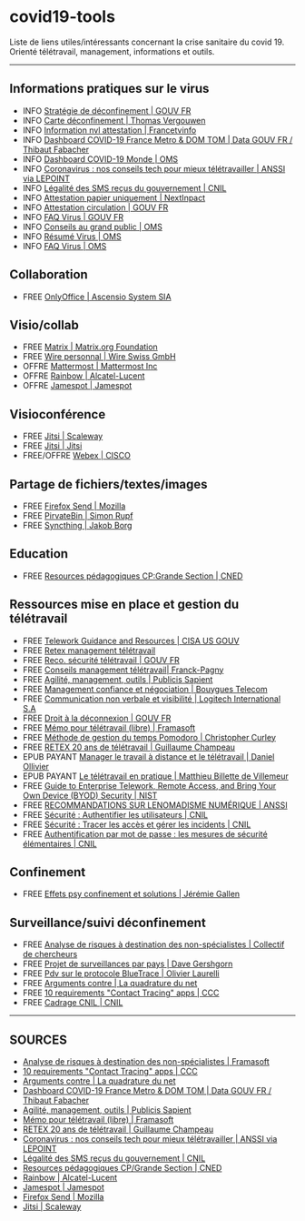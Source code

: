 # covid19-tools
Liste de liens utiles/intéressants concernant la crise sanitaire du covid 19. Orienté télétravail, management, informations et outils.

***

## Informations pratiques sur le virus
- INFO [Stratégie de déconfinement | GOUV FR](https://www.gouvernement.fr/info-coronavirus/strategie-de-deconfinement)
- INFO [Carte déconfinement | Thomas Vergouwen](https://www.data.gouv.fr/fr/reuses/carte-du-deconfinement)
- INFO [Information nvl attestation | Francetvinfo](https://www.francetvinfo.fr/sante/maladie/coronavirus/coronavirus-voici-comment-utiliser-la-nouvelle-attestation-numerique-de-deplacement-lors-du-confinement-disponible-sur-mobile-ce-matin_3901985.html)
- INFO [Dashboard COVID-19 France Metro & DOM TOM | Data GOUV FR / Thibaut Fabacher](https://www.data.gouv.fr/fr/reuses/5e7c79e87df4123db9049215/)
- INFO [Dashboard COVID-19 Monde | OMS](https://experience.arcgis.com/experience/685d0ace521648f8a5beeeee1b9125cd)
- INFO [Coronavirus : nos conseils tech pour mieux télétravailler | ANSSI via LEPOINT](https://www.lepoint.fr/high-tech-internet/coronavirus-nos-conseils-tech-pour-mieux-teletravailler-18-03-2020-2367619_47.php#xtor=CS3-192)
- INFO [Légalité des SMS reçus du gouvernement | CNIL](https://www.cnil.fr/fr/le-gouvernement-sadresse-aux-francais-par-sms-le-cadre-legal-applicable)
- INFO [Attestation papier uniquement | NextInpact](https://www.nextinpact.com/news/108799-confinement-en-france-telechargez-modele-dattestation-obligatoire-en-cas-deplacement.htm)
- INFO [Attestation circulation | GOUV FR](https://www.gouvernement.fr/sites/default/files/contenu/piece-jointe/2020/03/attestation_de_deplacement_derogatoire.pdf)
- INFO [FAQ Virus | GOUV FR](https://www.gouvernement.fr/info-coronavirus)
- INFO [Conseils au grand public | OMS](https://www.who.int/fr/emergencies/diseases/novel-coronavirus-2019/advice-for-public)
- INFO [Résumé Virus | OMS](https://www.who.int/fr/health-topics/coronavirus/coronavirus)
- INFO [FAQ Virus | OMS](https://www.who.int/fr/emergencies/diseases/novel-coronavirus-2019/advice-for-public/q-a-coronaviruses)

## Collaboration 
- FREE [OnlyOffice | Ascensio System SIA](https://personal.onlyoffice.com/fr)

## Visio/collab
- FREE [Matrix | Matrix.org Foundation](https://riot.im/app)
- FREE [Wire personnal | Wire Swiss GmbH](https://app.wire.com)
- OFFRE [Mattermost |  Mattermost Inc](https://mattermost.com/trial)
- OFFRE [Rainbow | Alcatel-Lucent](https://www.al-enterprise.com/en/business-continuity)
- OFFRE [Jamespot | Jamespot](https://launch.jamespot.com/?utm_source=ovh&utm_medium=opensolidarity&utm_campaign=opensolidarity)

## Visioconférence 
- FREE [Jitsi | Scaleway](https://ensemble.scaleway.com)
- FREE [Jitsi | Jitsi](https://jitsi.org/jitsi-meet)
- FREE/OFFRE [Webex | CISCO](https://help.webex.com/fr-fr/n80v1rcb/Cisco-Webex-Available-Free-in-These-Countries-COVID-19-Response)

## Partage de fichiers/textes/images 
- FREE [Firefox Send | Mozilla](https://send.firefox.com)
- FREE [PirvateBin | Simon Rupf](https://privatebin.info)
- FREE [Syncthing | Jakob Borg](https://syncthing.net)

## Education
- FREE [Resources pédagogiques CP:Grande Section | CNED](http://ressources-pedagogiques.org)

## Ressources mise en place et gestion du télétravail
- FREE [Telework Guidance and Resources | CISA US GOUV](https://www.cisa.gov/telework)
- FREE [Retex management télétravail](https://www.widoobiz.com/2020/04/02/teletravail-comment-piloter-ses-equipes-a-distance/)
- FREE [Reco. sécurité télétravail | GOUV FR](https://www.cybermalveillance.gouv.fr/tous-nos-contenus/actualites/recommandations-securite-informatique-teletravail)
- FREE [Conseils management télétravail| Franck-Pagny](https://www.linkedin.com/pulse/kit-de-survie-pour-manager-%25C3%25A0-distance-franck-pagny)
- FREE [Agilité, management, outils | Publicis Sapient](https://blog.engineering.publicissapient.fr/wp-content/uploads/2020/03/KIT-DE-SURVIE-EN-TRAVAIL-A-DISTANCE-POUR-LA-COMMUNAUTE-ET-NOS-CLIENTS.pdf)
- FREE [Management confiance et négociation | Bouygues Telecom](https://www.bouyguestelecom-entreprises.fr/bblog/teletravail-4-regles-dor-pour-manager-a-distance)
- FREE [Communication non verbale et visibilité | Logitech International S.A](https://www.logitech.fr/fr-fr/video-collaboration/resources/think-tank/articles/article-3-tips-for-remote-workers.html)
- FREE [Droit à la déconnexion | GOUV FR](https://travail-emploi.gouv.fr/archives/archives-courantes/loi-travail-2016/les-principales-mesures-de-la-loi-travail/article/droit-a-la-deconnexion)
- FREE [Mémo pour télétravail (libre) | Framasoft](https://framasoft.frama.io/teletravail)
- FREE [Méthode de gestion du temps Pomodoro | Christopher Curley](https://www.businessinsider.fr/on-a-teste-la-technique-pomodoro-et-decouper-son-temps-en-tranches-de-25-minutes-permet-de-rester-plus-concentre)
- FREE [RETEX 20 ans de télétravail | Guillaume Champeau](https://twitter.com/gchampeau/status/1238200706844233728)
- EPUB PAYANT [Manager le travail à distance et le télétravail | Daniel Ollivier](https://www.eyrolles.com/Entreprise/Livre/manager-le-travail-a-distance-et-le-teletravail-9782378901325)
- EPUB PAYANT [Le télétravail en pratique | Matthieu Billette de Villemeur](https://www.la-librairie-rh.com/livre-rh/le-teletravail-en-pratique-teva.html)
- FREE [Guide to Enterprise Telework, Remote Access, and Bring Your Own Device (BYOD) Security | NIST](https://nvlpubs.nist.gov/nistpubs/SpecialPublications/NIST.SP.800-46r2.pdf)
- FREE [RECOMMANDATIONS SUR LENOMADISME NUMÉRIQUE | ANSSI](https://www.ssi.gouv.fr/uploads/2018/10/guide_nomadisme_anssi_pa_054_v1.pdf)
- FREE [Sécurité : Authentifier les utilisateurs | CNIL](https://www.cnil.fr/fr/securite-authentifier-les-utilisateurs)
- FREE [Sécurité : Tracer les accès et gérer les incidents | CNIL](https://www.cnil.fr/fr/securite-tracer-les-acces-et-gerer-les-incidents)
- FREE [Authentification par mot de passe : les mesures de sécurité élémentaires | CNIL](https://www.cnil.fr/fr/authentification-par-mot-de-passe-les-mesures-de-securite-elementaires)

## Confinement
- FREE [Effets psy confinement et solutions | Jérémie Gallen](https://www.youtube.com/watch?v=VvuVFRn5bYY)

## Surveillance/suivi déconfinement
- FREE [Analyse de risques à destination des non-spécialistes | Collectif de chercheurs](https://risques-tracage.fr/docs/risques-tracage.pdf)
- FREE [Projet de surveillances par pays | Dave Gershgorn](https://onezero.medium.com/the-pandemic-is-a-trojan-horse-for-surveillance-programs-around-the-world-887fa6f12ec9)
- FREE [Pdv sur le protocole BlueTrace | Olivier Laurelli](https://bearstech.com/societe/blog/bluetrace-est-il-vraiment-un-outil-de-surveillance-de-masse-en-bluetooth)
- FREE [Arguments contre | La quadrature du net](https://www.laquadrature.net/2020/04/14/nos-arguments-pour-rejeter-stopcovid)
- FREE [10 requirements "Contact Tracing" apps | CCC](https://www.ccc.de/en/updates/2020/contact-tracing-requirements)
- FREE [Cadrage CNIL | CNIL](https://www.cnil.fr/fr/crise-sanitaire-audition-de-marie-laure-denis-presidente-de-la-cnil-devant-la-commission-des-lois)

***

## SOURCES
- [Analyse de risques à destination des non-spécialistes | Framasoft](https://framapiaf.org/@brab/104035590680321773)
- [10 requirements "Contact Tracing" apps | CCC](https://bearstech.com/societe/blog/bluetrace-est-il-vraiment-un-outil-de-surveillance-de-masse-en-bluetooth)
- [Arguments contre | La quadrature du net](https://mamot.fr/@LaQuadrature/103997512563976536)
- [Dashboard COVID-19 France Metro & DOM TOM | Data GOUV FR / Thibaut Fabacher](https://amicale.net/@opendata/103894391433677223)
- [Agilité, management, outils | Publicis Sapient](https://mastodon.social/@alatitude77/103872253362622622)
- [Mémo pour télétravail (libre) | Framasoft](https://framapiaf.org/@jeeynet/103852524565213853)
- [RETEX 20 ans de télétravail | Guillaume Champeau](https://mamot.fr/@Cboy13/103814774102845312)
- [Coronavirus : nos conseils tech pour mieux télétravailler | ANSSI via LEPOINT](https://www.linkedin.com/posts/anssi-fr_coronavirus-nos-conseils-tech-pour-mieux-activity-6646085382695981056-Cmrt)
- [Légalité des SMS reçus du gouvernement | CNIL](https://www.linkedin.com/posts/cnil---commission-nationale-de-l%27informatique-et-des-libert-s_covid19-activity-6646331966209830912-BmXM)
- [Resources pédagogiques CP/Grande Section | CNED](https://mastodon.gougere.fr/@bortzmeyer/103843108649885420)
- [Rainbow | Alcatel-Lucent](https://open-solidarity.com)
- [Jamespot | Jamespot](https://open-solidarity.com)
- [Firefox Send | Mozilla](https://mamot.fr/@Mozilla/103843949666813101)
- [Jitsi | Scaleway](https://mastodon.etalab.gouv.fr/@maxauvy/103843034199722307)
